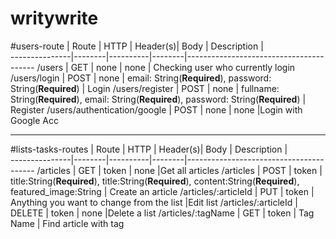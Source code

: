 # writywrite

#users-route
|    Route     |  HTTP  | Header(s)| Body   | Description                           |              
---------------|--------|----------|--------|----------------------------------------
/users     | GET    | none | none | Checking user who currently login
/users/login     | POST   | none | email: String(**Required**), password: String(**Required**) | Login
/users/register | POST | none | fullname: String(**Required**), email: String(**Required**), password: String(**Required**) | Register
/users/authentication/google    | POST   | none | none |Login with Google Acc

____________________________________________________________________________________

#lists-tasks-routes
|    Route     |  HTTP  | Header(s)| Body   | Description                           |   
---------------|--------|----------|--------|----------------------------------------
/articles    | GET   | token | none |Get all articles
/articles     | POST   | token | title:String(**Required**), title:String(**Required**), content:String(**Required**), featured_image:String  | Create an article
/articles/:articleId | PUT | token | Anything you want to change from the list |Edit list
/articles/:articleId | DELETE    | token | none |Delete a list
/articles/:tagName   | GET   | token | Tag Name | Find article with tag

